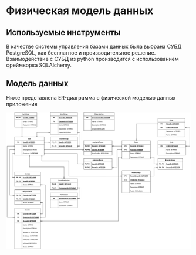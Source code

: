 # Физическая модель данных

## Используемые инструменты

В качестве системы управления базами данных была выбрана СУБД PostgreSQL, как бесплатное и производительное решение. Взаимодействие с СУБД из python производится с использованием фреймворка SQLAlchemy.

## Модель данных

Ниже представлена ER-диаграмма с физической моделью данных приложения

![img](/docs/imgs/OpenRoom_ERD_v1.drawio.svg)


